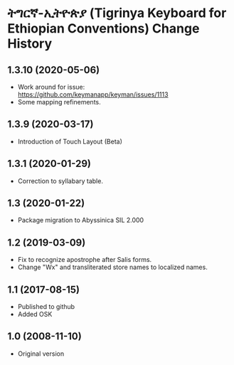 # ትግርኛ-ኢትዮጵያ (Tigrinya Keyboard for Ethiopian Conventions) Change History

1.3.10 (2020-05-06)
-----------------------
* Work around for issue: https://github.com/keymanapp/keyman/issues/1113
* Some mapping refinements.

1.3.9 (2020-03-17)
-----------------------
* Introduction of Touch Layout (Beta)

1.3.1 (2020-01-29)
-----------------------
* Correction to syllabary table.

1.3 (2020-01-22)
---------------------
* Package migration to Abyssinica SIL 2.000

1.2 (2019-03-09)
---------------------
* Fix to recognize apostrophe after Salis forms.
* Change "Wx" and transliterated store names to localized names.

1.1 (2017-08-15)
---------------------
* Published to github
* Added OSK

1.0 (2008-11-10)
---------------------
* Original version

